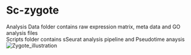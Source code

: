 # Sc-zygote
Analysis 
Data folder contains raw expression matrix, meta data and GO analysis files  
Scripts folder contains sSeurat analysis pipeline and Pseudotime anaysis 
![Zygote_illustration](https://user-images.githubusercontent.com/50444056/114710407-f7b73400-9d2d-11eb-986c-2a3fe80a3e70.png)

